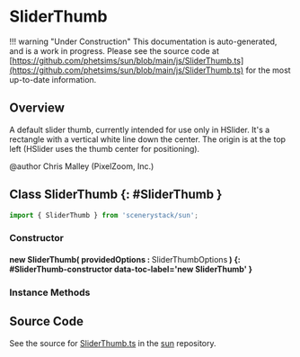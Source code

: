 # SliderThumb

!!! warning "Under Construction"
    This documentation is auto-generated, and is a work in progress. Please see the source code at
    [https://github.com/phetsims/sun/blob/main/js/SliderThumb.ts](https://github.com/phetsims/sun/blob/main/js/SliderThumb.ts) for the most up-to-date information.

## Overview

A default slider thumb, currently intended for use only in HSlider. It's a rectangle with a vertical white line down
the center.  The origin is at the top left (HSlider uses the thumb center for positioning).

@author Chris Malley (PixelZoom, Inc.)

## Class SliderThumb {: #SliderThumb }


```js
import { SliderThumb } from 'scenerystack/sun';
```
### Constructor

#### new SliderThumb( providedOptions : <span style="font-weight: 400;">SliderThumbOptions</span> ) {: #SliderThumb-constructor data-toc-label='new SliderThumb' }

### Instance Methods





## Source Code

See the source for [SliderThumb.ts](https://github.com/phetsims/sun/blob/main/js/SliderThumb.ts) in the [sun](https://github.com/phetsims/sun) repository.
